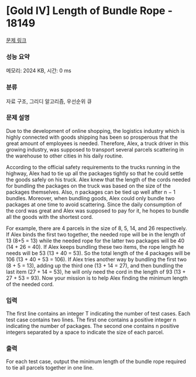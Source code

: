# [Gold IV] Length of Bundle Rope - 18149 

[문제 링크](https://www.acmicpc.net/problem/18149) 

### 성능 요약

메모리: 2024 KB, 시간: 0 ms

### 분류

자료 구조, 그리디 알고리즘, 우선순위 큐

### 문제 설명

<p>Due to the development of online shopping, the logistics industry which is highly connected with goods shipping has been so prosperous that the great amount of employees is needed. Therefore, Alex, a truck driver in this growing industry, was supposed to transport several parcels scattering in the warehouse to other cities in his daily routine.</p>

<p>According to the official safety requirements to the trucks running in the highway, Alex had to tie up all the packages tightly so that he could settle the goods safely on his truck. Alex knew that the length of the cords needed for bundling the packages on the truck was based on the size of the packages themselves. Also, n packages can be tied up well after n − 1 bundles. Moreover, when bundling goods, Alex could only bundle two packages at one time to avoid scattering. Since the daily consumption of the cord was great and Alex was supposed to pay for it, he hopes to bundle all the goods with the shortest cord.</p>

<p>For example, there are 4 parcels in the size of 8, 5, 14, and 26 respectively. If Alex binds the first two together, the needed rope will be in the length of 13 (8+5 = 13) while the needed rope for the latter two packages will be 40 (14 + 26 = 40). If Alex keeps bundling these two items, the rope length he needs will be 53 (13 + 40 = 53). So the total length of the 4 packages will be 106 (13 + 40 + 53 = 106). If Alex tries another way by bundling the first two (8 + 5 = 13), adding up the third one (13 + 14 = 27), and then bundling the last item (27 + 14 = 53), he will only need the cord in the length of 93 (13 + 27 + 53 = 93). Now your mission is to help Alex finding the minimum length of the needed cord.</p>

### 입력 

 <p>The first line contains an integer T indicating the number of test cases. Each test case contains two lines. The first one contains a positive integer n indicating the number of packages. The second one contains n positive integers separated by a space to indicate the size of each parcel.</p>

### 출력 

 <p>For each test case, output the minimum length of the bundle rope required to tie all parcels together in one line.</p>

